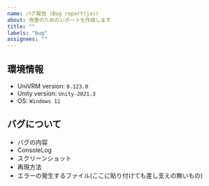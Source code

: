 ```yaml
---
name: バグ報告 (Bug report(ja))
about: 改善のためのレポートを作成します
title: ""
labels: "bug"
assignees: ""
---
```


## 環境情報

- UniVRM version: `0.123.0`
- Unity version: `Unity-2021.3`
- OS: `Windows 11`

## バグについて

- バグの内容
- ConsoleLog
- スクリーンショット
- 再現方法
- エラーの発生するファイル(ここに貼り付けても差し支えの無いもの)
